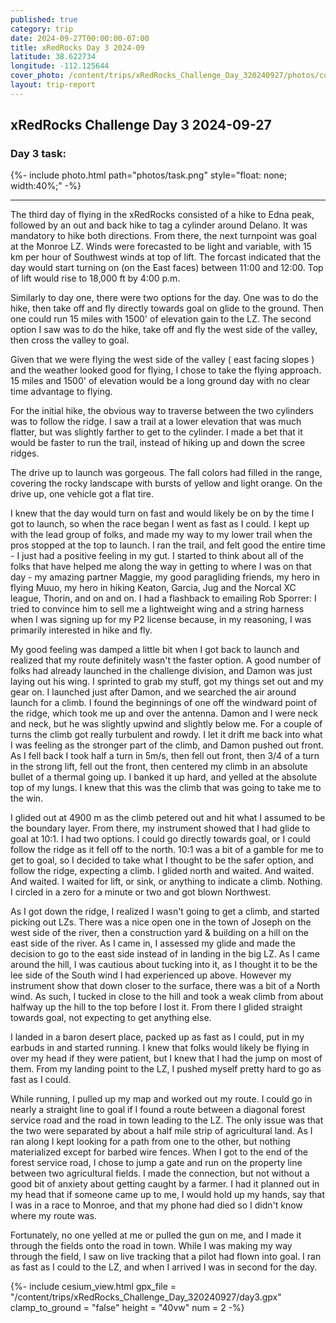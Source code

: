 ```yaml
---
published: true
category: trip
date: 2024-09-27T00:00:00-07:00
title: xRedRocks Day 3 2024-09
latitude: 38.622734
longitude: -112.125644
cover_photo: /content/trips/xRedRocks_Challenge_Day_320240927/photos/cover_photo.jpg
layout: trip-report
---
```



## xRedRocks Challenge Day 3 2024-09-27

### Day 3 task: 

{%- include photo.html 
    path="photos/task.png"
    style="float: none; width:40%;"
-%}

---


The third day of flying in the xRedRocks consisted of a hike to Edna peak, followed by an out and back hike to tag a cylinder around Delano. It was mandatory to hike both directions. From there, the next turnpoint was goal at the Monroe LZ. Winds were forecasted to be light and variable, with 15 km per hour of Southwest winds at top of lift. The forcast indicated that the day would start turning on (on the East faces) between 11:00 and 12:00. Top of lift would rise to 18,000 ft by 4:00 p.m.

Similarly to day one, there were two options for the day. One was to do the hike, then take off and fly directly towards goal on glide to the ground. Then one could run 15 miles with 1500' of elevation gain to the LZ. The second option I saw was to do the hike, take off and fly the west side of the valley, then cross the valley to goal.

Given that we were flying the west side of the valley ( east facing slopes ) and the weather looked good for flying, I chose to take the flying approach. 15 miles and 1500' of elevation would be a long ground day with no clear time advantage to flying.

For the initial hike, the obvious way to traverse between the two cylinders was to follow the ridge. I saw a trail at a lower elevation that was much flatter, but was slightly farther to get to the cylinder. I made a bet that it would be faster to run the trail, instead of hiking up and down the scree ridges.

The drive up to launch was gorgeous. The fall colors had filled in the range, covering the rocky landscape with bursts of yellow and light orange. On the drive up, one vehicle got a flat tire. 

I knew that the day would turn on fast and would likely be on by the time I got to launch, so when the race began I went as fast as I could. I kept up with the lead group of folks, and made my way to my lower trail when the pros stopped at the top to launch. I ran the trail, and felt good the entire time - I just had a positive feeling in my gut. I started to think about all of the folks that have helped me along the way in getting to where I was on that day - my amazing partner Maggie, my good paragliding friends, my hero in flying Muuo, my hero in hiking Keaton, Garcia, Jug and the Norcal XC league, Thorin, and on and on. I had a flashback to emailing Rob Sporrer: I tried to convince him to sell me a lightweight wing and a string harness when I was signing up for my P2 license because, in my reasoning, I was primarily interested in hike and fly. 

My good feeling was damped a little bit when I got back to launch and realized that my route definitely wasn't the faster option. A good number of folks had already launched in the challenge division, and Damon was just laying out his wing. I sprinted to grab my stuff, got my things set out and my gear on. I launched just after Damon, and we searched the air around launch for a climb. I found the beginnings of one off the windward point of the ridge, which took me up and over the antenna. Damon and I were neck and neck, but he was slightly upwind and slightly below me. For a couple of turns the climb got really turbulent and rowdy. I let it drift me back into what I was feeling as the stronger part of the climb, and Damon pushed out front. As I fell back I took half a turn in 5m/s, then fell out front, then 3/4 of a turn in the strong lift, fell out the front, then centered my climb in an absolute bullet of a thermal going up. I banked it up hard, and yelled at the absolute top of my lungs. I knew that this was the climb that was going to take me to the win. 

I glided out at 4900 m as the climb petered out and hit what I assumed to be the boundary layer. From there, my instrument showed that I had glide to goal at 10:1. I had two options. I could go directly towards goal, or I could follow the ridge as it fell off to the north. 10:1 was a bit of a gamble for me to get to goal, so I decided to take what I thought to be the safer option, and follow the ridge, expecting a climb. I glided north and waited. And waited. And waited. I waited for lift, or sink, or anything to indicate a climb. Nothing. I circled in a zero for a minute or two and got blown Northwest. 

As I got down the ridge, I realized I wasn't going to get a climb, and started picking out LZs. There was a nice open one in the town of Joseph on the west side of the river, then a construction yard & building on a hill on the east side of the river. As I came in, I assessed my glide and made the decision to go to the east side instead of in landing in the big LZ. As I came around the hill, I was cautious about tucking into it, as I thought it to be the lee side of the South wind I had experienced up above. However my instrument show that down closer to the surface, there was a bit of a North wind. As such, I tucked in close to the hill and took a weak climb from about halfway up the hill to the top before I lost it. From there I glided straight towards goal, not expecting to get anything else. 

I landed in a baron desert place, packed up as fast as I could, put in my earbuds in and started running. I knew that folks would likely be flying in over my head if they were patient, but I knew that I had the jump on most of them. From my landing point to the LZ, I pushed myself pretty hard to go as fast as I could. 

While running, I pulled up my map and worked out my route. I could go in nearly a straight line to goal if I found a route between a diagonal forest service road and the road in town leading to the LZ. The only issue was that the two were separated by about a half mile strip of agricultural land. As I ran along I kept looking for a path from one to the other, but nothing materialized except for barbed wire fences. When I got to the end of the forest service road, I chose to jump a gate and run on the property line between two agricultural fields. I made the connection, but not without a good bit of anxiety about getting caught by a farmer. I had it planned out in my head that if someone came up to me, I would hold up my hands, say that I was in a race to Monroe, and that my phone had died so I didn't know where my route was. 

Fortunately, no one yelled at me or pulled the gun on me, and I made it through the fields onto the road in town. While I was making my way through the field, I saw on live tracking that a pilot had flown into goal. I ran as fast as I could to the LZ, and when I arrived I was in second for the day.



{%- include cesium_view.html
	gpx_file = "/content/trips/xRedRocks_Challenge_Day_320240927/day3.gpx"
	clamp_to_ground = "false"
	height = "40vw"
	num = 2 -%}



